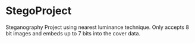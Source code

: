 # StegoProject
Steganography Project using nearest luminance technique. Only accepts 8 bit images and embeds up to 7 bits into the cover data.
